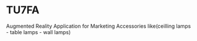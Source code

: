# TU7FA
Augmented Reality Application  for Marketing Accessories like(ceilling lamps -  table lamps - wall lamps)

